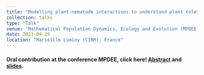 ```yaml
---
title: "Modelling plant-nematode interactions to understand plant tolerance"
collection: talks
type: "Talk"
venue: "Mathematical Population Dynamics, Ecology and Evolution (MPDEE)"
date: 2023-04-25
location: "Marseille Luminy (CIRM), France"
---
```

#### Oral contribution at the conference MPDEE, click here! [Abstract](../../files/abstract_marseille_april_2023.pdf) and [slides](../../files/talk_marseille_april_2023.pdf).
